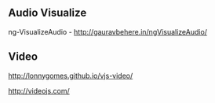 ## Audio Visualize

ng-VisualizeAudio - http://gauravbehere.in/ngVisualizeAudio/

## Video

http://lonnygomes.github.io/vjs-video/

http://videojs.com/


